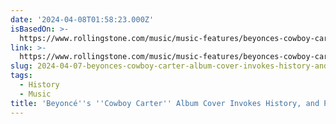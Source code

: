 ```yaml
---
date: '2024-04-08T01:58:23.000Z'
isBasedOn: >-
  https://www.rollingstone.com/music/music-features/beyonces-cowboy-carter-album-cover-controversy-1234997470/
link: >-
  https://www.rollingstone.com/music/music-features/beyonces-cowboy-carter-album-cover-controversy-1234997470/
slug: 2024-04-07-beyonces-cowboy-carter-album-cover-invokes-history-and-provocation
tags:
  - History
  - Music
title: 'Beyoncé''s ''Cowboy Carter'' Album Cover Invokes History, and Provocation'
---
```


